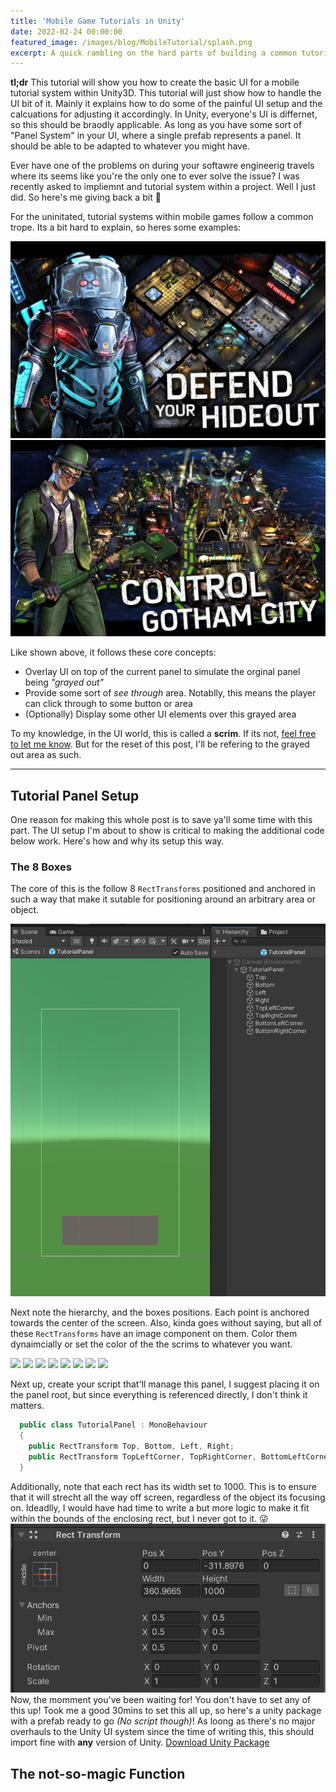 ```yaml
---
title: 'Mobile Game Tutorials in Unity'
date: 2022-02-24 00:00:00
featured_image: /images/blog/MobileTutorial/splash.png
excerpt: A quick rambling on the hard parts of building a common tutorial system within Unity
---
```


**tl;dr** 
This tutorial will show you how to create the basic UI for a mobile tutorial system within Unity3D. This tutorial will just show how to handle the UI bit of it. Mainly it explains how to do some of the painful UI setup and the calcuations for adjusting it accordingly. In Unity, everyone's UI is differnet, so this should be braodly applicable. As long as you have some sort of "Panel System" in your UI, where a single prefab represents a panel. It should be able to be adapted to whatever you might have.

Ever have one of the problems on during your softawre engineerig travels where its seems like you're the only one to ever solve the issue? I was recently asked to impliemnt and tutorial system within a project. Well I just did. So here's me giving back a bit 💖

For the uninitated, tutorial systems within mobile games follow a common trope. Its a bit hard to explain, so heres some examples:

<div class="gallery" data-columns="3">
	<img src="/images/projects/bau/showcase-1.jpg">
	<img src="/images/projects/bau/showcase-2.jpg">
</div>

Like shown above, it follows these core concepts:
* Overlay UI on top of the current panel to simulate the orginal panel being _"grayed out"_
* Provide some sort of _see through_ area. Notablly, this means the player can click through to some button or area
* (Optionally) Display some other UI elements over this grayed area

To my knowledge, in the UI world, this is called a **scrim**. If its not, [feel free to let me know](mailto:narkawiczsamuel@gmail.com). But for the reset of this post, I'll be refering to the grayed out area as such.

---

## Tutorial Panel Setup
One reason for making this whole post is to save ya'll some time with this part. The UI setup I'm about to show is critical to making the additional code below work. Here's how and why its setup this way.

### The 8 Boxes
The core of this is the follow 8 `RectTransforms` positioned and anchored in such a way that make it sutable for positioning around an arbitrary area or object.

<img src="/images/blog/MobileTutorial/overview.png">

Next note the hierarchy, and the boxes positions. Each point is anchored towards the center of the screen. Also, kinda goes without saying, but all of these `RectTransforms` have an image component on them. Color them dynaimcially or set the color of the the scrims to whatever you want.

<div class="gallery" data-columns="3">
	<img src="/images/blog/MobileTutorial/box-1.png">
	<img src="/images/blog/MobileTutorial/box-2.png">
	<img src="/images/blog/MobileTutorial/box-3.png">
	<img src="/images/blog/MobileTutorial/box-4.png">
	<img src="/images/blog/MobileTutorial/box-5.png">
	<img src="/images/blog/MobileTutorial/box-6.png">
	<img src="/images/blog/MobileTutorial/box-7.png">
	<img src="/images/blog/MobileTutorial/box-8.png">
</div>

Next up, create your script that'll manage this panel, I suggest placing it on the panel root, but since everything is referenced directly, I don't think it matters.
```csharp
  public class TutorialPanel : MonoBehaviour
  {
    public RectTransform Top, Bottom, Left, Right;
    public RectTransform TopLeftCorner, TopRightCorner, BottomLeftCorner, BottomRightCorner;
  }
```
Additionally, note that each rect has its width set to 1000. This is to ensure that it will strecht all the way off screen, regardless of the object its focusing on. Ideadlly, I would have had time to write a but more logic to make it fit within the bounds of the enclosing rect, but I never got to it. 😜
<img src="/images/blog/MobileTutorial/boxRect.png">
Now, the momment you've been waiting for! You don't have to set any of this up! Took me a good 30mins to set this all up, so here's a unity package with a prefab ready to go _(No script though)_! As loong as there's no major overhauls to the Unity UI system since the time of writing this, this should import fine with **any** version of Unity.
<a href="https://nbviewer.jupyter.org/github/Esildor/esildor.github.io/blob/master/files/Samuel-Narkawicz-Resume.pdf" class="button button--large">Download Unity Package</a>

## The not-so-magic Function
